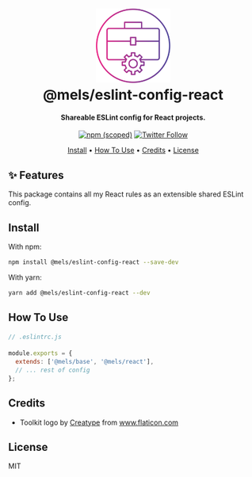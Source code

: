 <h1 align="center">
  <br>
  <img src="https://raw.githubusercontent.com/melanieseltzer/toolkit/main/assets/toolkit.png" alt="Toolkit" width="150">
  <br>
  @mels/eslint-config-react
  <br>
</h1>

<h4 align="center">Shareable ESLint config for React projects.</h4>

<p align="center">
  <a href="https://www.npmjs.com/package/@mels/eslint-config-react"><img alt="npm (scoped)" src="https://img.shields.io/npm/v/@mels/eslint-config-react"></a>
  <a href="https://twitter.com/melanieseltzer"><img alt="Twitter Follow" src="https://img.shields.io/twitter/follow/melanieseltzer?style=social"></a>
</p>

<p align="center">
  <a href="#install">Install</a> •
  <a href="#how-to-use">How To Use</a> •
  <a href="#credits">Credits</a> •
  <a href="#license">License</a>
</p>

## ✨ Features

This package contains all my React rules as an extensible shared ESLint config.

## Install

With npm:

```bash
npm install @mels/eslint-config-react --save-dev
```

With yarn:

```bash
yarn add @mels/eslint-config-react --dev
```

## How To Use

```js
// .eslintrc.js

module.exports = {
  extends: ['@mels/base', '@mels/react'],
  // ... rest of config
};
```

## Credits

- Toolkit logo by <a href="https://www.flaticon.com/authors/creatype" title="Creatype">Creatype</a> from <a href="https://www.flaticon.com/" title="Flaticon">www.flaticon.com</a>

## License

MIT
